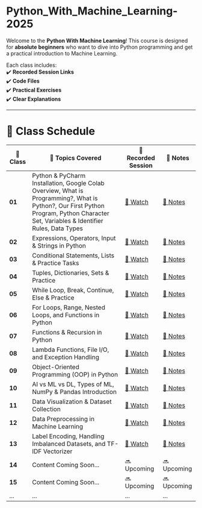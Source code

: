 # Python_With_Machine_Learning-2025
Welcome to the **Python With Machine Learning**! This course is designed for **absolute beginners** who want to dive into Python programming and get a practical introduction to Machine Learning.
  

Each class includes:  
✔️ **Recorded Session Links**  
✔️ **Code Files**  
✔️ **Practical Exercises**  
✔️ **Clear Explanations**  


---

<h1>📅 Class Schedule</h1>

<table>
  <thead>
    <tr>
      <th>📅 Class</th>
      <th>📜 Topics Covered</th>
      <th>🎥 Recorded Session</th>
      <th>📄 Notes</th>
    </tr>
  </thead>
  <tbody>
    <tr>
      <td><strong>01</strong></td>
      <td>Python & PyCharm Installation, Google Colab Overview, What is Programming?, What is Python?, Our First Python Program, Python Character Set, Variables & Identifier Rules, Data Types</td>
      <td><a href="https://www.youtube.com/watch?v=SQ2zAnK_pSc" class="btn-watch">🎥 Watch</a></td>
      <td><a href="Day01/" class="btn-notes">📄 Notes</a></td>
    </tr>
    <tr>
    <td><strong>02</strong></td>
      <td>Expressions, Operators, Input & Strings in Python</td>
      <td><a href="https://youtu.be/LABoptry5D4" class="btn-watch">🎥 Watch</a></td>
      <td><a href="Day02/" class="btn-notes">📄 Notes</a></td>
    </tr>
    <tr>
    <td><strong>03</strong></td>
      <td>Conditional Statements, Lists & Practice Tasks</td>
      <td><a href="https://youtu.be/8fK67MphYO0" class="btn-watch">🎥 Watch</a></td>
      <td><a href="Day03/" class="btn-notes">📄 Notes</a></td>
    </tr>
    <tr>
    <td><strong>04</strong></td>
      <td>Tuples, Dictionaries, Sets & Practice</td>
      <td><a href="https://youtu.be/2z6GyKik6Ww" class="btn-watch">🎥 Watch</a></td>
      <td><a href="Day04/" class="btn-notes">📄 Notes</a></td>
    </tr>
    <tr>
    <td><strong>05</strong></td>
      <td>While Loop, Break, Continue, Else & Practice</td>
      <td><a href="https://youtu.be/dMqda8k4rrE" class="btn-watch">🎥 Watch</a></td>
      <td><a href="Day05/" class="btn-notes">📄 Notes</a></td>
    </tr>
    <tr>
    <td><strong>06</strong></td>
      <td>For Loops, Range, Nested Loops, and Functions in Python</td>
      <td><a href="https://youtu.be/CvT1Rw7zDUQ" class="btn-watch">🎥 Watch</a></td>
      <td><a href="Day06/" class="btn-notes">📄 Notes</a></td>
    </tr>
    <tr>
    <td><strong>07</strong></td>
      <td>Functions & Recursion in Python</td>
      <td><a href="https://youtu.be/r99HFJpDUTA" class="btn-watch">🎥 Watch</a></td>
      <td><a href="Day07/" class="btn-notes">📄 Notes</a></td>
    </tr>
    <tr>
    <td><strong>08</strong></td>
      <td>Lambda Functions, File I/O, and Exception Handling</td>
      <td><a href="https://youtu.be/MNVDyV7TgQM" class="btn-watch">🎥 Watch</a></td>
      <td><a href="Day08/" class="btn-notes">📄 Notes</a></td>
    </tr>
    <tr>
    <td><strong>09</strong></td>
      <td>Object-Oriented Programming (OOP) in Python</td>
      <td><a href="https://youtu.be/tMhpau4LrO0" class="btn-watch">🎥 Watch</a></td>
      <td><a href="Day09/" class="btn-notes">📄 Notes</a></td>
    </tr>
    <tr>
    <td><strong>10</strong></td>
      <td>AI vs ML vs DL, Types of ML, NumPy & Pandas Introduction</td>
      <td><a href="https://youtu.be/7-IYbj5GrJo" class="btn-watch">🎥 Watch</a></td>
      <td><a href="Day10/" class="btn-notes">📄 Notes</a></td>
    </tr>
    <tr>
    <td><strong>11</strong></td>
      <td>Data Visualization & Dataset Collection</td>
      <td><a href="https://youtu.be/ZT40dHl95MA" class="btn-watch">🎥 Watch</a></td>
      <td><a href="Day11/" class="btn-notes">📄 Notes</a></td>
    </tr>
    <tr>
    <td><strong>12</strong></td>
      <td>Data Preprocessing in Machine Learning</td>
      <td><a href="https://youtu.be/lV4xwL_69xo" class="btn-watch">🎥 Watch</a></td>
      <td><a href="Day12/" class="btn-notes">📄 Notes</a></td>
    </tr>
    <tr>
    <td><strong>13</strong></td>
      <td>Label Encoding, Handling Imbalanced Datasets, and TF-IDF Vectorizer</td>
      <td><a href="https://youtu.be/Jrf25SnEwtA" class="btn-watch">🎥 Watch</a></td>
      <td><a href="Day13/" class="btn-notes">📄 Notes</a></td>
    </tr>
     <tr>
      <td><strong>14</strong></td> 
      <td class="coming-soon">Content Coming Soon...</td>
      <td class="coming-soon">🔜 Upcoming</td>
      <td class="coming-soon">🔜 Upcoming</td>
    </tr>
    <tr>
      <td><strong>15</strong></td>
      <td class="coming-soon">Content Coming Soon...</td>
      <td class="coming-soon">🔜 Upcoming</td>
      <td class="coming-soon">🔜 Upcoming</td>
    </tr>
    <tr>
      <td>...</td>
      <td>...</td>
      <td>...</td>
      <td>...</td>
    </tr>
  </tbody>
</table>
